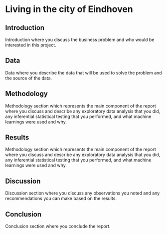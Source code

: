 # Living in the city of Eindhoven

## Introduction
Introduction where you discuss the business problem and who would be interested in this project.



## Data
Data where you describe the data that will be used to solve the problem and the source of the data.


## Methodology
Methodology section which represents the main component of the report where you discuss and describe any exploratory data analysis that you did, any inferential statistical testing that you performed, and what machine learnings were used and why.


## Results
Methodology section which represents the main component of the report where you discuss and describe any exploratory data analysis that you did, any inferential statistical testing that you performed, and what machine learnings were used and why.


## Discussion
Discussion section where you discuss any observations you noted and any recommendations you can make based on the results.

## Conclusion
Conclusion section where you conclude the report.



